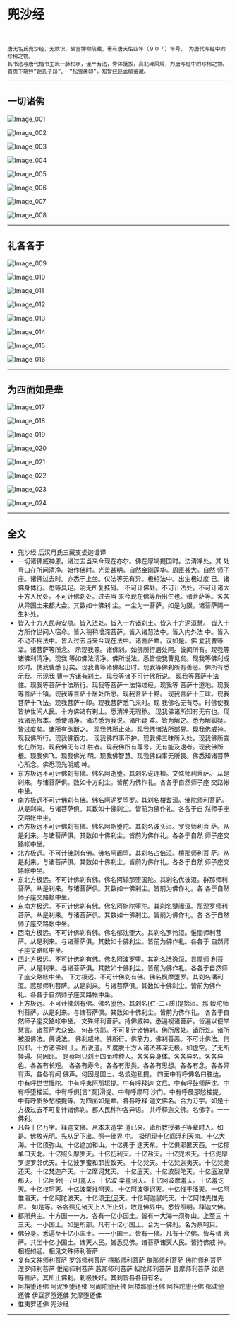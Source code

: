 # 兜沙经

<br />

```
唐无名氏兜沙经，无款识，故宫博物院藏，署有唐天佑四年（９０７）年号， 为唐代写经中的珍稀之物。
其书法与唐代楷书主流一脉相承，谨严有法，骨体挺拔，具北碑风规，为唐写经中的珍稀之物。
首页下端钤“赵氏子昂”、 “松雪斋印”。知曾经赵孟頫鉴藏。

```

---

## 一切诸佛

![Image_001]( https://gitcode.net/xu180/document/-/raw/master/imgs/shufa/doushajing/Image_001.jpg )

![Image_002]( https://gitcode.net/xu180/document/-/raw/master/imgs/shufa/doushajing/Image_002.jpg )

![Image_003]( https://gitcode.net/xu180/document/-/raw/master/imgs/shufa/doushajing/Image_003.jpg )

![Image_004]( https://gitcode.net/xu180/document/-/raw/master/imgs/shufa/doushajing/Image_004.jpg )

![Image_005]( https://gitcode.net/xu180/document/-/raw/master/imgs/shufa/doushajing/Image_005.jpg )

![Image_006]( https://gitcode.net/xu180/document/-/raw/master/imgs/shufa/doushajing/Image_006.jpg )

![Image_007]( https://gitcode.net/xu180/document/-/raw/master/imgs/shufa/doushajing/Image_007.jpg )

![Image_008]( https://gitcode.net/xu180/document/-/raw/master/imgs/shufa/doushajing/Image_008.jpg )

---

## 礼各各于

![Image_009]( https://gitcode.net/xu180/document/-/raw/master/imgs/shufa/doushajing/Image_009.jpg )

![Image_010]( https://gitcode.net/xu180/document/-/raw/master/imgs/shufa/doushajing/Image_010.jpg )

![Image_011]( https://gitcode.net/xu180/document/-/raw/master/imgs/shufa/doushajing/Image_011.jpg )

![Image_012]( https://gitcode.net/xu180/document/-/raw/master/imgs/shufa/doushajing/Image_012.jpg )

![Image_013]( https://gitcode.net/xu180/document/-/raw/master/imgs/shufa/doushajing/Image_013.jpg )

![Image_014]( https://gitcode.net/xu180/document/-/raw/master/imgs/shufa/doushajing/Image_014.jpg )

![Image_015]( https://gitcode.net/xu180/document/-/raw/master/imgs/shufa/doushajing/Image_015.jpg )

![Image_016]( https://gitcode.net/xu180/document/-/raw/master/imgs/shufa/doushajing/Image_016.jpg )

---

## 为四面如是辈

![Image_017]( https://gitcode.net/xu180/document/-/raw/master/imgs/shufa/doushajing/Image_017.jpg )

![Image_018]( https://gitcode.net/xu180/document/-/raw/master/imgs/shufa/doushajing/Image_018.jpg )

![Image_019]( https://gitcode.net/xu180/document/-/raw/master/imgs/shufa/doushajing/Image_019.jpg )

![Image_020]( https://gitcode.net/xu180/document/-/raw/master/imgs/shufa/doushajing/Image_020.jpg )

![Image_021]( https://gitcode.net/xu180/document/-/raw/master/imgs/shufa/doushajing/Image_021.jpg )

![Image_022]( https://gitcode.net/xu180/document/-/raw/master/imgs/shufa/doushajing/Image_022.jpg )

![Image_023]( https://gitcode.net/xu180/document/-/raw/master/imgs/shufa/doushajing/Image_023.jpg )

![Image_024]( https://gitcode.net/xu180/document/-/raw/master/imgs/shufa/doushajing/Image_024.jpg )

---


## 全文

- 兜沙经 后汉月氏三藏支娄迦谶译
- 一切诸佛威神恩。诸过去当来今现在亦尔。佛在摩竭提国时。法清净处。其 处号曰在所问清净。始作佛时。光景甚明。自然金刚莲华。周匝甚大。自然 师子座。诸佛过去时。亦悉于上坐。仪法等无有异。极相法中。出生极过度 已。诸佛身体行。悉等具足。明无所复挂碍。 不可计佛处。不可计法处。不可计诸大十方人民处。不可计佛刹处。过去当 来今现在佛等所出生也。诸菩萨等。各各从异国土来都大会。其数如十佛刹 尘。一尘为一菩萨。如是为限。诸菩萨赐一生补处。
- 皆入十方人民典安隐。皆入法处。皆入十方诸刹土。皆入十方泥洹慧。 皆入十方所作世间人宿命。皆入稍稍增深菩萨。皆入诸慧法中。皆入内外法 中。皆入不动不摇法中。皆入过去当来今现在法中。诸菩萨辈。议如是。佛 爱我曹等辈。诸菩萨等所念。 示现我等。诸佛刹。如佛所行居处阿。彼闻所有。现我等诸佛刹清净。现我 等如佛法清净。佛所说法。悉皆使我曹见矣。现我等佛刹成败时。使我曹悉 见矣。现我曹等诸佛起出时。现我等佛刹所有善恶。佛所有悉示我。示现我 曹十方诸有刹土。现我等诸不可计佛所说。 现我等菩萨十法住。现我等菩萨十法所行。现我等菩萨十法悔过经。现我等 菩萨十道地。现我等菩萨十镇。现我等菩萨十居处所愿。现我菩萨十黠。 现我菩萨十三昧。现我菩萨十飞法。现我菩萨十印。现我菩萨悉飞来时。现 我佛名无有尽。时佛使我皆护世间人民。十方佛诸有刹土。悉清净无瑕秽。 现我佛诸所知有无有也。现我诸恶根本。悉使清净。诸法悉为我说。诸所疑 难。皆为解之。悉为解狐疑。皆过度矣。诸所有欲断之。 现我佛所止处。现我佛诸法所部界。现我佛威神。现我佛所行。现我佛筋力。 现我佛四事不护。现我佛三昧所入处。现我佛所变化在所为。现我佛无有过 胜者。现我佛所有尊号。无有能及逮者。现我佛所根。现我佛飞。现我佛光 明。现我佛智慧。现我佛四事无所畏。佛悉知诸菩萨心所念。佛悉现光明威 神。
- 东方极远不可计佛刹有佛。佛名阿逝堕。其刹名讫连桓。文殊师利菩萨。 从是刹来。与诸菩萨俱。数如十方刹尘。皆前为佛作礼。各各于自然师子座 交路帐中坐。
- 南方极远不可计佛刹有佛。佛名阿泥罗堕罗。其刹名楼耆洹。佛陀师利菩萨。从是刹来。与诸菩萨俱。其数如十佛刹尘。皆前为佛作礼。各各于自 然师子座交路帐中坐。
- 西方极远不可计佛刹有佛。佛名阿斯堕陀。其刹名波头洹。罗邻师利菩 萨。从是刹来。与诸菩萨俱。其数如十佛刹尘。皆前为佛作礼。各各于自然 师子座交路帐中坐。
- 北方极远。不可计佛刹有佛。佛名阿阇堕。其刹名占倍洹。檀那师利菩 萨。从是刹来。与诸菩萨俱。其数如十佛刹尘。皆前为佛作礼。各各于自然 师子座交路帐中坐。
- 东北方极远。不可计佛刹有佛。佛名阿输那堕国陀。其刹名优彼洹。群那师利菩萨。从是刹来。与诸菩萨俱。其数如十佛刹尘。皆前为佛作礼。各 各于自然师子座交路帐中坐。
- 东南方极远。不可计佛刹有佛。佛名阿旃陀堕陀。其刹名犍阇洹。那涅罗师利菩萨。从是刹来。与诸菩萨俱。其数如十佛刹尘。皆前为佛作礼。各 各于自然师子座交路帐中坐。
- 西南方极远。不可计佛刹有佛。佛名郁沈堕大。其刹名罗怜洹。惟闇师利菩萨。从是刹来。与诸菩萨俱。其数如十佛刹尘。皆前为佛作礼。各各于 自然师子座交路帐中坐。
- 西北方极远。不可计佛刹有佛。佛名阿波罗堕。其刹名活逸洹。昙摩师 利菩萨。从是刹来。与诸菩萨俱。其数如十佛刹尘。皆前为佛作礼。各各于自然师子座交路帐中坐。 下方极远。不可计佛刹有佛。佛名枫摩堕罗。其刹名潘利洹。惹那师利菩萨。从是刹来。与诸菩萨俱。其数如十佛刹尘。皆前为佛作礼。各各于自然师子座交路帐中坐。
- 上方极远。不可计佛刹有佛。佛名堕色。其刹名[仁-二+质]提拾洹。那 軷陀师利菩萨。从是刹来。与诸菩萨俱。其数如十佛刹尘。皆前为佛作礼。 各各于自然师子座交路帐中坐。 文殊师利菩萨。持佛威神。悉遍视诸菩萨。皆遍以便举慧言。诸菩萨大众会。 何甚快耶。不可复计诸佛刹。佛所居处。诸所处。诸所被服佛法。佛说法。 佛刹威神。佛所行。佛筋力。佛刹善恶。不可计佛法。何因耶。十方诸佛刹 土。所说道。所度脱十方人诸法甚深无极。如虚空。了无所挂碍。何因耶。 是蔡呵只刹土四面种种人。各各异身体。各各异名。各各异色。各各有长短。 各各有寿命。各各有形类。各各有思想。各各有念。各各异有声。各各有闻 佛声。何因是国土。名波迦私提。 四面中有呼佛名曰胜达。中有呼世世慢陀。中有呼夷阿那坭提。中有呼释迦 文尼。中有呼鼓师萨沈。中有呼堕楼延。中有呼俱[言*贾]滑提。中有呼摩呵 沙门。中有呼晨那愁楼提。中有呼质多愁楼提等。为四面如是辈。各各呼释 迦文佛名。合为万字。如是十方极过去不可复计诸佛刹。都人民种种各异语。 共呼释迦文佛。名佛字。一一佛刹。
- 凡各十亿万字。释迦文佛。从本未造学 道已来。诸所教授弟子等辈时人。如是。佛放光明。先从足下出。照一佛界 中。 极明现十亿阎浮利天南。十亿大海。十亿须弥山。十亿遮加和山。十亿弗于 逮天东。十亿俱耶匿天西。十亿郁单曰天北。十亿照头摩罗天。十亿忉利天。十亿盐天。十亿兜术天。十亿泥摩罗提罗邻优天。十亿波罗蜜和耶拔致天。 十亿梵天。十亿梵迦夷天。十亿梵弗还天。十亿梵迦产天。十亿摩诃梵天。 十亿廅天。十亿波梨陀天。十亿廅波摩那天。十亿阿会[一/旦]羞天。十亿波 栗羞诃天。十亿阿波摩羞天。十亿羞讫天。十亿权呵天。十亿波栗推呵天。 十亿阿波堕诃天。十亿惟于潘天。十亿阿惟潘天。十亿阿陀波天。十亿须[无/足](音武)天。十亿呵迦腻吒天。十亿阿惟先惟先尼。 如是等。各各照见诸天上人所止处。敢是佛界中。悉皆照明。释迦文佛。
- 都所典主。十方国一一方。各有一亿小国土。皆有一大海一须弥山。上至三 十三天。一小国土。如是所部。凡有十亿小国土。合为一佛刹。名为蔡呵只。
- 佛分身。悉遍至十亿小国土。一一小国土。皆有一佛。凡有十亿佛。皆与诸 菩萨。共坐十亿小国土。诸天人民。皆悉见佛。诸菩萨诸天人民。皆持佛威 神。相视如迎。相见文殊师利菩萨
- 复有文殊师利菩萨 罗邻师利菩萨 檀那师利菩萨 群那师利菩萨 佛陀师利菩萨 涅罗师利菩萨 惟阇师利菩萨 惹那师利菩萨 軷陀师利菩萨 昙摩师利菩萨 如是等菩萨。其所止佛刹。刹极快好。其刹皆各各自有名。 
- 阿栴堕还佛 阿泥罗堕还佛 阿阇陀堕还佛 阿楼那堕还佛 阿栴陀堕还佛 郁沈堕还佛 伊豆罗堕还佛 梵摩堕还佛
- 惟夷罗还佛 兜沙经

---

